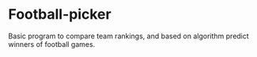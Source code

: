 # Football-picker
Basic program to compare team rankings, and based on algorithm predict winners of football games.
